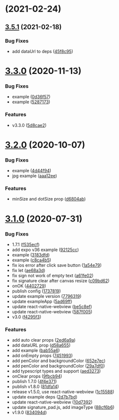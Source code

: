#  (2021-02-24)



## [3.5.1](https://github.com/YanYuanFE/react-native-signature-canvas/compare/v3.3.0...3.5.1) (2021-02-18)


### Bug Fixes

* add dataUrl to deps ([45f8c95](https://github.com/YanYuanFE/react-native-signature-canvas/commit/45f8c950591008bd8fbd21333b5db8a59108c618))



# [3.3.0](https://github.com/YanYuanFE/react-native-signature-canvas/compare/v3.2.0...v3.3.0) (2020-11-13)


### Bug Fixes

* example ([0d36f57](https://github.com/YanYuanFE/react-native-signature-canvas/commit/0d36f571461501fcfd392d4449e8a786314a576f))
* example ([5287173](https://github.com/YanYuanFE/react-native-signature-canvas/commit/52871730d0fcfcc5a65fd984ea0d019aef87a051))


### Features

* v3.3.0 ([5d8cae2](https://github.com/YanYuanFE/react-native-signature-canvas/commit/5d8cae2863518979532d6679b700719ec702bddd))



# [3.2.0](https://github.com/YanYuanFE/react-native-signature-canvas/compare/v3.1.0...v3.2.0) (2020-10-07)


### Bug Fixes

* example ([4d44f94](https://github.com/YanYuanFE/react-native-signature-canvas/commit/4d44f94abd578562093ae0f261ee623a6039a06f))
* jpg example ([aaa12ee](https://github.com/YanYuanFE/react-native-signature-canvas/commit/aaa12eeb3a101fa7c59a8affcd515d499d966577))


### Features

* minSize and dotSize prop ([d6804ab](https://github.com/YanYuanFE/react-native-signature-canvas/commit/d6804ab28c54144c77d9e95cc3a1bc0f5a183676))



# [3.1.0](https://github.com/YanYuanFE/react-native-signature-canvas/compare/bab55a690721a244aacdd43944e112a7ee801126...v3.1.0) (2020-07-31)


### Bug Fixes

* 1.7.1 ([f535ecf](https://github.com/YanYuanFE/react-native-signature-canvas/commit/f535ecfa70bb8d5ebbd54de764d9b9b72ccddb09))
* add expo v36 example ([92125cc](https://github.com/YanYuanFE/react-native-signature-canvas/commit/92125ccbc8005e58a5ee720fb2d19eb5750ac4cd))
* example ([3183dfd](https://github.com/YanYuanFE/react-native-signature-canvas/commit/3183dfdd892275bc39f2304d27a72f71d4b8c06e))
* example ([c8ca4b5](https://github.com/YanYuanFE/react-native-signature-canvas/commit/c8ca4b5f9a09bf5fa105a4505f40faa036bd064a))
* fix ios error after click save button ([1a54e79](https://github.com/YanYuanFE/react-native-signature-canvas/commit/1a54e797b4847cd4d870f190bdc8de30ef17d507))
* fix let ([ae68a3d](https://github.com/YanYuanFE/react-native-signature-canvas/commit/ae68a3d6a69bdbce17b19bd6c0d19fb1eccc5b74))
* fix sign not work of empty text ([a61fe02](https://github.com/YanYuanFE/react-native-signature-canvas/commit/a61fe0229a5fc5729ff7c235acc3eb169324fce3))
* fix signature clear after canvas resize ([c09bd62](https://github.com/YanYuanFE/react-native-signature-canvas/commit/c09bd625860ce17d0a5c8ae9a6da7e16347c95bf))
* onOK ([4402729](https://github.com/YanYuanFE/react-native-signature-canvas/commit/44027299174f2829955572528cd908d9eb182fff))
* publish config ([1737819](https://github.com/YanYuanFE/react-native-signature-canvas/commit/173781946673cd1381ede42e142f108fd60d3a38))
* update example version ([7796319](https://github.com/YanYuanFE/react-native-signature-canvas/commit/779631975fedc3dbbfdb7f42e67c0472382b70fb))
* update exampleApp ([5ad69ff](https://github.com/YanYuanFE/react-native-signature-canvas/commit/5ad69ff60248bc94618ff99ec9badd986498b6a9))
* update react-native-webview ([be5c8ef](https://github.com/YanYuanFE/react-native-signature-canvas/commit/be5c8efa835e4cd81a016b173c2d2cf27d15cb75))
* update react-native-webview ([587f005](https://github.com/YanYuanFE/react-native-signature-canvas/commit/587f0053c5170f8d05bfd0040597a075df0b5905))
* v3.0 ([f4295f3](https://github.com/YanYuanFE/react-native-signature-canvas/commit/f4295f37d9e33d6e6b7281458bf20dc974a49993))


### Features

* add auto clear props ([2ed6a9a](https://github.com/YanYuanFE/react-native-signature-canvas/commit/2ed6a9a268ad6e328848228fa18ffca233f557eb))
* add dataURL prop ([d58a655](https://github.com/YanYuanFE/react-native-signature-canvas/commit/d58a655df9e0b0bbb9235474f0b5cc62fd517e42))
* add example ([bab55a6](https://github.com/YanYuanFE/react-native-signature-canvas/commit/bab55a690721a244aacdd43944e112a7ee801126))
* add onEmpty props ([7451993](https://github.com/YanYuanFE/react-native-signature-canvas/commit/745199311af53efb11c79b3afae1d6762ee4b0a1))
* add penColor and backgroundColor ([652e7ec](https://github.com/YanYuanFE/react-native-signature-canvas/commit/652e7ec8a7bb552517376fc3ea72401118c782f7))
* add penColor and backgroundColor ([29a7df0](https://github.com/YanYuanFE/react-native-signature-canvas/commit/29a7df01823c17e281c792847d6ef51acab91c53))
* add typescript types and support ([aed3273](https://github.com/YanYuanFE/react-native-signature-canvas/commit/aed3273252cb9bde771a796c3e5fc90d550564b2))
* onClear props ([9fbcb94](https://github.com/YanYuanFE/react-native-signature-canvas/commit/9fbcb943a9160e45f622e637f2a664e21fde4956))
* publish 1.7.0 ([4f4e371](https://github.com/YanYuanFE/react-native-signature-canvas/commit/4f4e371d809236b914bb8763e91b045abeb407d4))
* publish v1.8.0 ([81dfa14](https://github.com/YanYuanFE/react-native-signature-canvas/commit/81dfa14f8c4c73a1288d7a92b10189f05dbeb33e))
* release v1.5.0, use react-native-webview ([1c15588](https://github.com/YanYuanFE/react-native-signature-canvas/commit/1c15588546aace8ed0cb46a76e76b698422a0b57))
* update example deps ([2d7b7bd](https://github.com/YanYuanFE/react-native-signature-canvas/commit/2d7b7bd81a78228ed1634582f70634ad1917f9ac))
* update react-native-webview ([10d7392](https://github.com/YanYuanFE/react-native-signature-canvas/commit/10d73929fba21ed8771efb3be2575b68ebade6f8))
* update signature_pad.js, add imageType ([88cf6b6](https://github.com/YanYuanFE/react-native-signature-canvas/commit/88cf6b6b025fa5c9f58d5366e41828d078e4fcbc))
* v1.9.0 ([834094d](https://github.com/YanYuanFE/react-native-signature-canvas/commit/834094dc34b7469319ded1cf4a2f7d25b275f16a))



